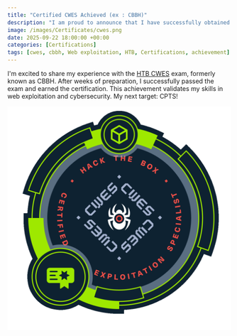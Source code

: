 ```yaml
---
title: "Certified CWES Achieved (ex : CBBH)"
description: "I am proud to announce that I have successfully obtained the Certified Web Exploitation Specialist (CWES) certificate from Hack The Box, validating my practical skills in web exploitation and cybersecurity."
image: /images/Certificates/cwes.png
date: 2025-09-22 18:00:00 +00:00
categories: [Certifications]
tags: [cwes, cbbh, Web exploitation, HTB, Certifications, achievement]
---
```


I'm excited to share my experience with the [HTB CWES](https://academy.hackthebox.com/achievement/badge/d4c4aecf-97a5-11f0-9254-bea50ffe6cb4) exam, formerly known as CBBH. After weeks of preparation, I successfully passed the exam and earned the certification. This achievement validates my skills in web exploitation and cybersecurity. My next target: CPTS!

![CBBH](/images/Certificates/badge.png)